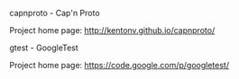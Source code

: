 capnproto - Cap'n Proto

  Project home page: http://kentonv.github.io/capnproto/

gtest - GoogleTest

  Project home page: https://code.google.com/p/googletest/
